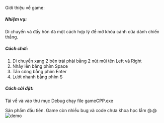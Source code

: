 Giới thiệu về game:  

##### Nhiệm vụ:  
Di chuyển và đẩy hòn đá một cách hợp lý để mở khóa cảnh cửa dành chiến thắng.  

##### Cách chơi:  
1. Di chuyển xang 2 bên trái phải bằng 2 nút mũi tên Left và Right  
2. Nhảy lên bằng phím Space
3. Tấn công bằng phím Enter
4. Lướt nhanh bằng phím S

##### Cách cài đặt:  
Tải về và vào thư mục Debug chạy file gameCPP.exe  

Sản phẩm đầu tiên. Game còn nhiều bug và code chưa khoa học lắm @.@  
![demo](https://user-images.githubusercontent.com/93191061/168420482-9a21b44a-df91-4d6c-8142-41359ac0002d.png)
